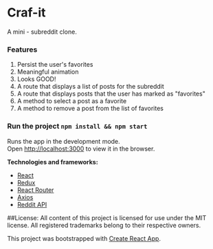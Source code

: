 # Craf-it

A mini - subreddit clone.

### Features
1. Persist the user's favorites
2. Meaningful animation
3. Looks GOOD!
4. A route that displays a list of posts for the subreddit
5. A route that displays posts that the user has marked as "favorites"
6. A method to select a post as a favorite
7. A method to remove a post from the list of favorites

### Run the project `npm install && npm start`

Runs the app in the development mode.<br>
Open [http://localhost:3000](http://localhost:3000) to view it in the browser.

**Technologies and frameworks:**
  * [React](https://facebook.github.io/react/)
  * [Redux](http://redux.js.org/)
  * [React Router](https://reacttraining.com/react-router/)
  * [Axios](https://www.npmjs.com/package/axios)
  * [Reddit API](https://www.reddit.com/dev/api/)


##License:
All content of this project is licensed for use under the MIT license.
All registered trademarks belong to their respective owners.


This project was bootstrapped with [Create React App](https://github.com/facebookincubator/create-react-app).
